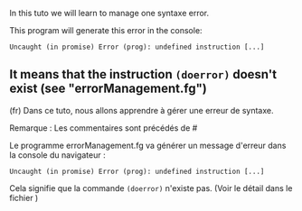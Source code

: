 In this tuto we will learn to manage one syntaxe error.

This program will generate this error in the console:
```
Uncaught (in promise) Error (prog): undefined instruction [...]
```
It means that the instruction ```(doerror)``` doesn't exist (see "errorManagement.fg")
----------
(fr)
Dans ce tuto, nous allons apprendre à gérer une erreur de syntaxe.

Remarque : Les commentaires sont précédés de #

Le programme errorManagement.fg va générer un message d'erreur dans la console du navigateur :

```
Uncaught (in promise) Error (prog): undefined instruction [...]
```

Cela signifie que la commande ```(doerror)``` n'existe pas. (Voir le détail dans le fichier )
